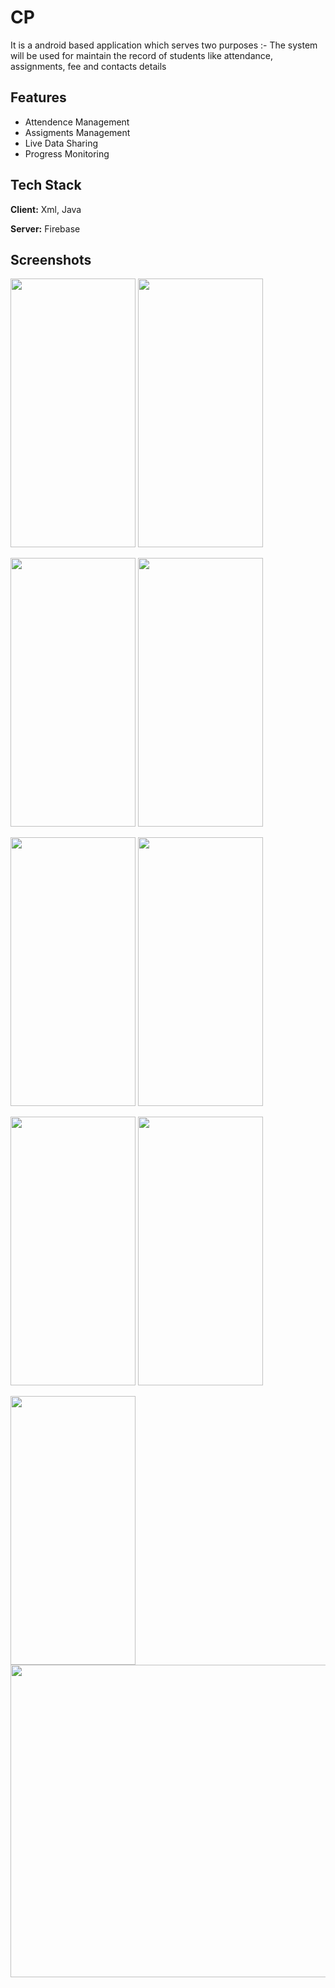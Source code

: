 # CP
It is a android based application which serves two purposes :- The system will be used for maintain the record of students like attendance, assignments, fee and contacts details

## Features

- Attendence Management
- Assigments Management
- Live Data Sharing 
- Progress Monitoring


## Tech Stack

**Client:** Xml, Java

**Server:** Firebase


## Screenshots

<image  width="200" height="430" src = "1.jpeg"> <image  width="200" height="430" src = "2.jpeg"> 

<image  width="200" height="430" src = "3.jpeg"> <image  width="200" height="430" src = "4.jpeg"> 
  
<image  width="200" height="430" src = "5.jpeg"> <image  width="200" height="430" src = "6.jpeg"> 

<image  width="200" height="430" src = "7.jpeg"> <image  width="200" height="430" src = "8.jpeg"> 
  
<image  width="200" height="430" src = "9.jpeg"> 

<image  width="1440" height="500" src = "https://github.com/P-I-K-U/Progress-Monitoring-System/blob/master/fire.png"> 

